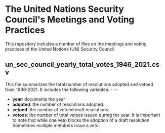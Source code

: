 # The United Nations Security Council's Meetings and Voting Practices

This repository includes a number of files on the meetings and voting practices of the United Nations (UN) Security Council.

## un_sec_council_yearly_total_votes_1946_2021.csv  

This file summarizes the total number of resolutions adopted and vetoed from 1946-2021. It includes the following variables:                                         - --                                               
- **year**: documents the year
- **adopted**: the number of resolutions adopted.
- **vetoed**: the number of vetoed draft resolutions.
- **vetoes**: the number of total vetoes issued during the year. It is important to note that while one veto blocks the adoption of a draft resolution. Sometimes multiple members issue a veto. 

##

